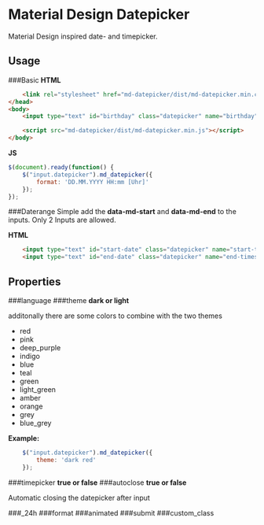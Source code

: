 # Material Design Datepicker
Material Design inspired date- and timepicker.

## Usage
###Basic
**HTML**
```html
	<link rel="stylesheet" href="md-datepicker/dist/md-datepicker.min.css">
</head>
<body>
	<input type="text" id="birthday" class="datepicker" name="birthday">

	<script src="md-datepicker/dist/md-datepicker.min.js"></script>
</body>
```
**JS**
```js
$(document).ready(function() {
	$("input.datepicker").md_datepicker({
		format: 'DD.MM.YYYY HH:mm [Uhr]'
	});
});
```
###Daterange
Simple add the **data-md-start** and **data-md-end** to the inputs.
Only 2 Inputs are allowed.

**HTML**
```html
	<input type="text" id="start-date" class="datepicker" name="start-timestamp" data-md-start>
	<input type="text" id="end-date" class="datepicker" name="end-timestamp"  data-md-end>
```

## Properties
###language
###theme
**dark or light**

additonally there are some colors to combine with the two themes
-	red
-	pink
-	deep_purple
-	indigo
-	blue
-	teal
-	green
-	light_green
-	amber
-	orange
-	grey
-	blue_grey

**Example:**
```js
	$("input.datepicker").md_datepicker({
		theme: 'dark red'
	});
```
###timepicker
**true or false**
###autoclose
**true or false**

Automatic closing the datepicker after input

###_24h
###format
###animated
###submit
###custom_class